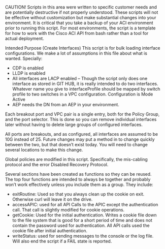 CAUTION!
Scripts in this area were written to specific customer needs and are potentially destructive if not properly understood. These scripts will not be effective without customization but  make substantial changes into your environment. It is critical that you take a backup of your ACI environment prior to running this script. For most environments, the script is a template for how to work with the Cisco ACI API from bash rather than a tool for actual deployment. 

Intended Purpose (Create Interfaces)
This script is for bulk loading interface configurations. We make a lot of assumptions in this file about what is wanted. Specially:

-	CDP is enabled
-	LLDP is enabled
-	All interfaces are LACP enabled – Though the script only does one interface as stored in GIT HUB, it is really intended to do two interfaces. Whatever name you give to interfaceProfile should be mapped by switch profile to two switches in a VPC configuration. Configuration is Mode Active
-	 AEP needs the DN from an AEP in your environment. 

Each breakout port and VPC pair is a single entry, both for the Policy Group, and the port selector. This is done so you can remove individual interfaces later without having to delete large groups of configured interfaces. 

All ports are breakouts, and as configured, all interfaces are assumed to be 10G instead of 25. Future changes may put a method in to change quickly between the two, but that doesn’t exist today. You will need to change several locations to make this change. 

Global policies are modified in this script. Specifically, the mis-cabling protocol and the error Disabled Recovery Protocol. 

Several sections have been created as functions so they can be reused. The top four functions are intended to always be together and probably won’t work effectively unless you include them as a group. They include:

-	exitRoutine: Used so that you always clean up the cookie on exit. Otherwise curl will leave it on the drive.
-	accessAPIC: used for all API Calls to the APIC except the authentication call. That call is slightly modified for cookie operations.
-	getCookie: Used for the initial authentication. Writes a cookie file down to the file system that is good for a short period of time and does not contain the password used for authentication. All API calls used the cookie file after initial authentication. 
-	writeStatus: used for sending messages to the console or the log file. Will also end the script if a FAIL state is reported. 

